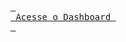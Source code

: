 [<kbd> <br> Acesse o Dashboard <br> </kbd>](https://gabrieltorquato-portfolio-cenipa-8mh3db.streamlit.app/)
